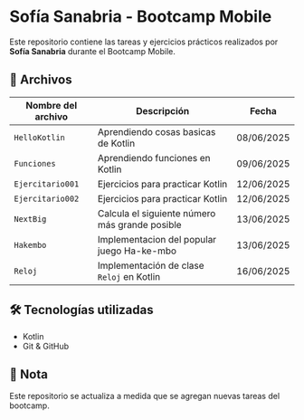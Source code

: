 # Sofía Sanabria - Bootcamp Mobile

Este repositorio contiene las tareas y ejercicios prácticos realizados por **Sofía Sanabria** durante el Bootcamp Mobile.

## 📄 Archivos

| Nombre del archivo               | Descripción                                      | Fecha       |
|----------------------------------|--------------------------------------------------|-------------|
| `HelloKotlin`                    | Aprendiendo cosas basicas de Kotlin              | 08/06/2025  |
| `Funciones`                      | Aprendiendo funciones en Kotlin                  | 09/06/2025  |
| `Ejercitario001`                 | Ejercicios para practicar Kotlin                 | 12/06/2025  |
| `Ejercitario002`                 | Ejercicios para practicar Kotlin                 | 12/06/2025  |
| `NextBig`                        | Calcula el siguiente número más grande posible   | 13/06/2025  |
| `Hakembo`                        | Implementacion del popular juego Ha-ke-mbo       | 13/06/2025  |
| `Reloj`                          | Implementación de clase `Reloj` en Kotlin        | 16/06/2025  |

## 🛠️ Tecnologías utilizadas

- Kotlin
- Git & GitHub

## 📌 Nota

Este repositorio se actualiza a medida que se agregan nuevas tareas del bootcamp.
